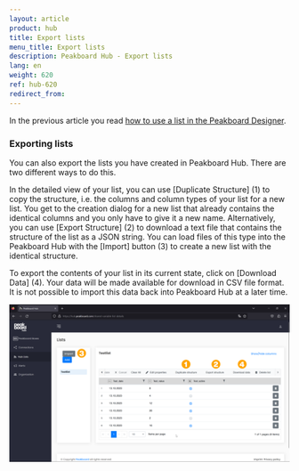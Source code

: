 ```yaml
---
layout: article
product: hub
title: Export lists
menu_title: Export lists
description: Peakboard Hub - Export lists
lang: en
weight: 620
ref: hub-620
redirect_from:
---
```


In the previous article you read [how to use a list in the Peakboard Designer](/hub/Lists/en-hub_use-list.html).

### Exporting lists

You can also export the lists you have created in Peakboard Hub. There are two different ways to do this.

In the detailed view of your list, you can use [Duplicate Structure] (1) to copy the structure, i.e. the columns and column types of your list for a new list. You get to the creation dialog for a new list that already contains the identical columns and you only have to give it a new name.
Alternatively, you can use [Export Structure] (2) to download a text file that contains the structure of the list as a JSON string.
You can load files of this type into the Peakboard Hub with the [Import] button (3) to create a new list with the identical structure.

To export the contents of your list in its current state, click on [Download Data] (4).
Your data will be made available for download in CSV file format.
It is not possible to import this data back into Peakboard Hub at a later time.

![Export lists](/assets/images/hub/en_hub_list-05.png)
